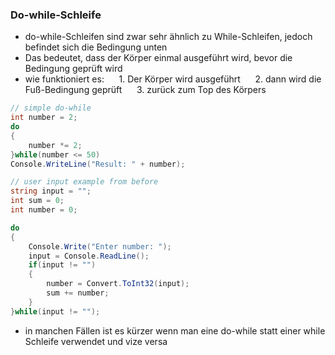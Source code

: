 ### Do-while-Schleife

* do-while-Schleifen sind zwar sehr ähnlich zu While-Schleifen, jedoch befindet sich die Bedingung unten
* Das bedeutet, dass der Körper einmal ausgeführt wird, bevor die Bedingung geprüft wird
* wie funktioniert es:
     1. Der Körper wird ausgeführt
     2. dann wird die Fuß-Bedingung geprüft
     3. zurück zum Top des Körpers

```csharp
// simple do-while
int number = 2;
do
{
    number *= 2;
}while(number <= 50)
Console.WriteLine("Result: " + number);
```

```csharp
// user input example from before
string input = "";
int sum = 0;
int number = 0;

do
{
    Console.Write("Enter number: ");
    input = Console.ReadLine();
    if(input != "") 
    {
        number = Convert.ToInt32(input);
        sum += number;
    }
}while(input != "");
```

* in manchen Fällen ist es kürzer wenn man eine do-while statt einer while Schleife verwendet und vize versa
